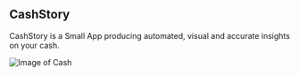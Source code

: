 ## CashStory
CashStory is a Small App producing automated, visual and accurate insights on your cash.

![Image of Cash](https://static.pexels.com/photos/163069/mobile-phone-money-banknotes-us-dollars-163069.jpeg)
